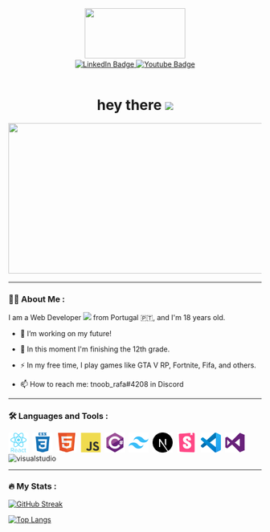 <div id="header" align="center">
  <img src="https://media.giphy.com/media/xonOzxf2M8hNu/giphy.gif" width="200" height="100"/>
</div>

<div id="badges" align="center">
<a href="Linkedin_url_não_existe">
<img src="https://img.shields.io/badge/LinkedIn-blue?style=for-the-badge&logo=linkedin&logoColor=white" alt="LinkedIn Badge"/>
</a>
<a href="https://www.youtube.com/channel/UCdRh27kdSgpxualQsJp16-Q">
<img src="https://img.shields.io/badge/YouTube-red?style=for-the-badge&logo=youtube&logoColor=white" alt="Youtube Badge"/>
</a>
</div>

<div id="badges" align="center">
<img src="https://komarev.com/ghpvc/?username=Rafael2134&style=flat-square&color=blue" alt=""/>
</div>

<h1 align="center">
  hey there
  <img src="https://media.giphy.com/media/hvRJCLFzcasrR4ia7z/giphy.gif" width="30px"/>
</h1>

<div align="center">
  <img src="https://media.giphy.com/media/dWesBcTLavkZuG35MI/giphy.gif" width="600" height="300"/>
</div>

---

### :man_technologist: About Me :

I am a Web Developer <img src="https://media.giphy.com/media/WUlplcMpOCEmTGBtBW/giphy.gif" width="30"> from Portugal :portugal:, and I'm 18 years old.

- :telescope: I’m working on my future!

- :seedling: In this moment I'm finishing the 12th grade.

- :zap: In my free time, I play games like GTA V RP, Fortnite, Fifa, and others.

- :mailbox: How to reach me: tnoob_rafa#4208 in Discord

---

### :hammer_and_wrench: Languages and Tools :
  <img src="https://github.com/devicons/devicon/blob/master/icons/react/react-original-wordmark.svg" title="React" alt="React" width="40" height="40"/>&nbsp;
  <img src="https://github.com/devicons/devicon/blob/master/icons/css3/css3-plain-wordmark.svg"  title="CSS3" alt="CSS" width="40" height="40"/>&nbsp;
  <img src="https://github.com/devicons/devicon/blob/master/icons/html5/html5-original.svg" title="HTML5" alt="HTML" width="40" height="40"/>&nbsp;
  <img src="https://github.com/devicons/devicon/blob/master/icons/javascript/javascript-original.svg" title="JavaScript" alt="JavaScript" width="40" height="40"/>&nbsp;
  <img src="https://github.com/devicons/devicon/blob/master/icons/csharp/csharp-original.svg" title="csharp" alt="csharp" width="40" height="40"/>&nbsp;
  <img src="https://github.com/devicons/devicon/blob/master/icons/tailwindcss/tailwindcss-plain.svg" title="tailwindcss" alt="tailwindcss" width="40" height="40"/>&nbsp;
  <img src="https://github.com/devicons/devicon/blob/master/icons/nextjs/nextjs-original.svg" title="nextjs" alt="nextjs" width="40" height="40"/>&nbsp;
  <img src="https://github.com/devicons/devicon/blob/master/icons/storybook/storybook-original.svg" title="storybook" alt="storybook" width="40" height="40"/>&nbsp;
  <img src="https://github.com/devicons/devicon/blob/master/icons/vscode/vscode-original.svg" title="vscode" alt="vscode" width="40" height="40"/>&nbsp;
  <img src="https://github.com/devicons/devicon/blob/master/icons/visualstudio/visualstudio-plain.svg" title="visualstudio" alt="visualstudio" width="40" height="40"/>&nbsp;
   <img src="https://images.g2crowd.com/uploads/product/image/large_detail/large_detail_96102ac6497377cd53da621075fe828e/sanity.png" title="visualstudio" alt="visualstudio" width="40" height="40"/>&nbsp;

---

### :fire: My Stats :
  
  [![GitHub Streak](http://github-readme-streak-stats.herokuapp.com?user=Rafael2134&theme=react&hide_border=true)](https://git.io/streak-stats)
  
  [![Top Langs](https://github-readme-stats.vercel.app/api/top-langs/?username=Rafael2134&layout=compact&theme=react&hide_border=true)](https://github.com/anuraghazra/github-readme-stats)
